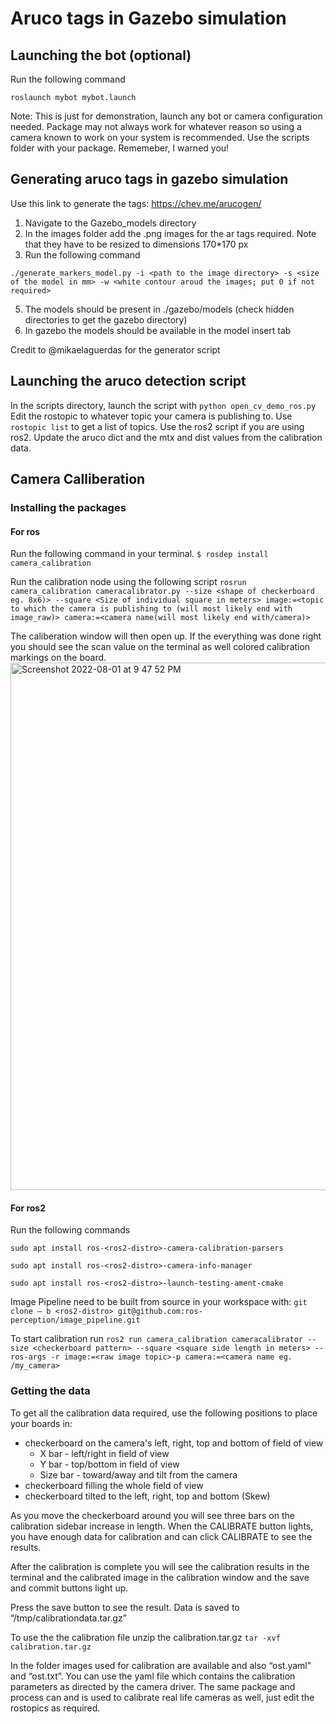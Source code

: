 # Aruco tags in Gazebo simulation

## Launching the bot (optional) 

Run the following command
```
roslaunch mybot mybot.launch
```
Note: This is just for demonstration, launch any bot or camera configuration needed. Package may not always work for whatever reason so using a camera known to work on your system is recommended. Use the scripts folder with your package. Rememeber, I warned you!
## Generating aruco tags in gazebo simulation 

Use this link to generate the tags: https://chev.me/arucogen/

1. Navigate to the Gazebo_models directory 
2. In the images folder add the .png images for the ar tags required. Note that they have to be resized to dimensions 170*170 px
3. Run the following command
```
./generate_markers_model.py -i <path to the image directory> -s <size of the model in mm> -w <white contour aroud the images; put 0 if not required>
```
5. The models should be present in ./gazebo/models (check hidden directories to get the gazebo directory)
6. In gazebo the models should be available in the model insert tab 

Credit to @mikaelaguerdas for the generator script

## Launching the aruco detection script

In the scripts directory, launch the script with `python open_cv_demo_ros.py`
Edit the rostopic to whatever topic your camera is publishing to. Use `rostopic list` to get a list of topics.
Use the ros2 script if you are using ros2. Update the aruco dict and the mtx and dist values from the calibration data.

## Camera Calliberation

### Installing the packages

#### For ros

Run the following command in your terminal.
`$ rosdep install camera_calibration`

Run the calibration node using the following script
`rosrun camera_calibration cameracalibrator.py --size <shape of checkerboard eg. 8x6)> --square <Size of individual square in meters> image:=<topic to which the camera is publishing to (will most likely end with image_raw)> camera:=<camera name(will most likely end with/camera)>`

The caliberation window will then open up. If the everything was done right you should see the scan value on the terminal as well colored calibration markings on the board. 
<img width="844" alt="Screenshot 2022-08-01 at 9 47 52 PM" src="https://user-images.githubusercontent.com/96363931/224107699-8c36f357-41b3-42f0-9dae-ab18088af356.png">

#### For ros2

Run the following commands
```
sudo apt install ros-<ros2-distro>-camera-calibration-parsers

sudo apt install ros-<ros2-distro>-camera-info-manager

sudo apt install ros-<ros2-distro>-launch-testing-ament-cmake

```
Image Pipeline need to be built from source in your workspace with:
`git clone – b <ros2-distro> git@github.com:ros-perception/image_pipeline.git`

To start calibration run 
`ros2 run camera_calibration cameracalibrator --size <checkerboard pattern> --square <square side length in meters> --ros-args -r image:=<raw image topic>-p camera:=<camera name eg. /my_camera>`

### Getting the data

To get all the calibration data required, use the following positions to place your boards in:
- checkerboard on the camera's left, right, top and bottom of field of view
  - X bar - left/right in field of view
  - Y bar - top/bottom in field of view
  - Size bar - toward/away and tilt from the camera
- checkerboard filling the whole field of view
- checkerboard tilted to the left, right, top and bottom (Skew)

As you move the checkerboard around you will see three bars on the calibration sidebar increase in length. When the CALIBRATE button lights, you have enough data for calibration and can click CALIBRATE to see the results.

After the calibration is complete you will see the calibration results in the terminal and the calibrated image in the calibration window and the save and commit buttons light up. 

Press the save button to see the result. Data is saved to “/tmp/calibrationdata.tar.gz”

To use the the calibration file unzip the calibration.tar.gz `tar -xvf calibration.tar.gz`

In the folder images used for calibration are available and also “ost.yaml” and “ost.txt”. You can use the yaml file which contains the calibration parameters as directed by the camera driver.
The same package and process can and is used to calibrate real life cameras as well, just edit the rostopics as required.
